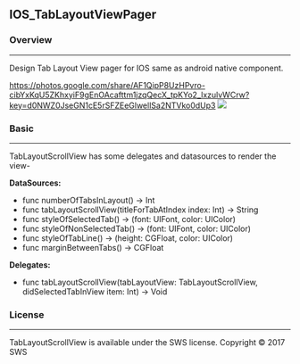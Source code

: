 ## IOS_TabLayoutViewPager

### Overview
____________________________________________________________________________________________
Design Tab Layout View pager for IOS same as android native component.

https://photos.google.com/share/AF1QipP8UzHPvro-cibYxKqU5ZKhxyiF9gEnOAcafttm1jzqQecX_tpKYo2_lxzulvWCrw?key=d0NWZ0JseGN1cE5rSFZEeGlwellSa2NTVko0dUp3
![]({{site.baseurl}}//Simulator%20Screen%20Shot%2004-Jul-2017%2C%2011.20.04%20AM.png)

### Basic
____________________________________________________________________________________________

TabLayoutScrollView has some delegates and datasources to render the view-

**DataSources:**
- func numberOfTabsInLayout() -> Int
- func tabLayoutScrollView(titleForTabAtIndex index: Int) -> String
- func styleOfSelectedTab() -> (font: UIFont, color: UIColor)
- func styleOfNonSelectedTab() -> (font: UIFont, color: UIColor)
- func styleOfTabLine() -> (height: CGFloat, color: UIColor)
- func marginBetweenTabs() -> CGFloat

    
**Delegates:**
- func tabLayoutScrollView(tabLayoutView: TabLayoutScrollView, didSelectedTabInView item: Int) -> Void

    
    
### License
____________________________________________________________________________________________
TabLayoutScrollView is available under the SWS license.
Copyright © 2017 SWS
